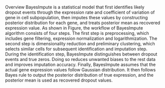 Overview
BayesImpute is a statistical model that first identifies likely dropout events through the expression rate and coefficient of variation of gene in cell subpopulation, then imputes these values by constructing posterior distribution for each gene, and treats posterior mean as recovered expression value. As shown in Figure, the workflow of BayesImpute algorithm consists of four steps. The first step is preprocessing, which includes gene filtering, expression normalization and logarithmization. The second step is dimensionality reduction and preliminary clustering, which selects similar cells for subsequent identification and imputation step. During the identification step, BayesImpute distinguishes between dropout events and true zeros. Doing so reduces unwanted biases to the rest data and improves imputation accuracy. Finally, BayesImpute assumes that the actual gene expression values follow Gaussian distribution. It then follows Bayes rule to output the posterior distribution of true expression, and the posterior mean is used as recovered dropout values.


